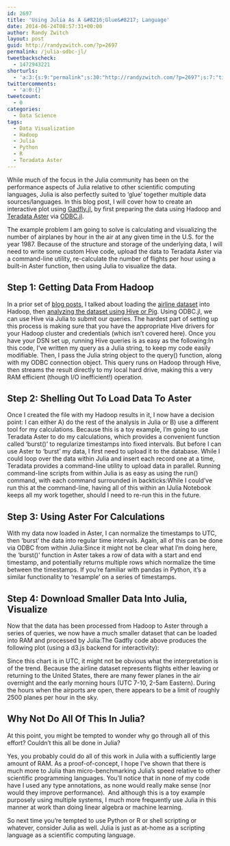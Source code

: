 ```yaml
---
id: 2697
title: 'Using Julia As A &#8216;Glue&#8217; Language'
date: 2014-06-24T08:57:31+00:00
author: Randy Zwitch
layout: post
guid: http://randyzwitch.com/?p=2697
permalink: /julia-odbc-jl/
tweetbackscheck:
  - 1472943221
shorturls:
  - 'a:3:{s:9:"permalink";s:30:"http://randyzwitch.com/?p=2697";s:7:"tinyurl";s:26:"http://tinyurl.com/lop2gm4";s:4:"isgd";s:19:"http://is.gd/F5Uabf";}'
twittercomments:
  - 'a:0:{}'
tweetcount:
  - 0
categories:
  - Data Science
tags:
  - Data Visualization
  - Hadoop
  - Julia
  - Python
  - R
  - Teradata Aster
---
```

While much of the focus in the Julia community has been on the performance aspects of Julia relative to other scientific computing languages, Julia is also perfectly suited to &#8216;glue&#8217; together multiple data sources/languages. In this blog post, I will cover how to create an interactive plot using <a title="Gadfly.jl documentation" href="http://dcjones.github.io/Gadfly.jl/" target="_blank">Gadfly.jl</a>, by first preparing the data using Hadoop and <a title="Teradata Aster" href="http://www.asterdata.com/" target="_blank">Teradata Aster</a> via <a title="Julia ODBC" href="https://github.com/quinnj/ODBC.jl" target="_blank">ODBC.jl</a>.

The example problem I am going to solve is calculating and visualizing the number of airplanes by hour in the air at any given time in the U.S. for the year 1987. Because of the structure and storage of the underlying data, I will need to write some custom Hive code, upload the data to Teradata Aster via a command-line utility, re-calculate the number of flights per hour using a built-in Aster function, then using Julia to visualize the data.

<!--more-->

## Step 1: Getting Data From Hadoop

In a prior set of <a title="Getting Started Using Hadoop, Part 3: Loading Data" href="http://randyzwitch.com/uploading-data-hadoop-amazon-ec2-cloudera-part-3/" target="_blank">blog posts</a>, I talked about loading the <a title="Airline dataset" href="http://stat-computing.org/dataexpo/2009/" target="_blank">airline dataset</a> into Hadoop, then <a title="Getting Started With Hadoop, Final: Analysis Using Hive & Pig" href="http://randyzwitch.com/getting-started-hadoop-hive-pig/" target="_blank">analyzing the dataset using Hive or Pig</a>. Using ODBC.jl, we can use Hive via Julia to submit our queries. The hardest part of setting up this process is making sure that you have the appropriate Hive drivers for your Hadoop cluster and credentials (which isn&#8217;t covered here). Once you have your DSN set up, running Hive queries is as easy as the following:In this code, I&#8217;ve written my query as a Julia string, to keep my code easily modifiable. Then, I pass the Julia string object to the query() function, along with my ODBC connection object. This query runs on Hadoop through Hive, then streams the result directly to my local hard drive, making this a very RAM efficient (though I/O inefficient!) operation. 

## Step 2: Shelling Out To Load Data To Aster

Once I created the file with my Hadoop results in it, I now have a decision point: I can either A) do the rest of the analysis in Julia or B) use a different tool for my calculations. Because this is a toy example, I&#8217;m going to use Teradata Aster to do my calculations, which provides a convenient function called &#8216;burst()&#8217; to regularize timestamps into fixed intervals. But before I can use Aster to &#8216;burst&#8217; my data, I first need to upload it to the database. While I could loop over the data within Julia and insert each record one at a time, Teradata provides a command-line utility to upload data in parallel. Running command-line scripts from within Julia is as easy as using the run() command, with each command surrounded in backticks:While I could&#8217;ve run this at the command-line, having all of this within an IJulia Notebook keeps all my work together, should I need to re-run this in the future.

## Step 3: Using Aster For Calculations

With my data now loaded in Aster, I can normalize the timestamps to UTC, then &#8216;burst&#8217; the data into regular time intervals. Again, all of this can be done via ODBC from within Julia:Since it might not be clear what I&#8217;m doing here, the &#8216;burst()&#8217; function in Aster takes a row of data with a start and end timestamp, and potentially returns multiple rows which normalize the time between the timestamps. If you&#8217;re familiar with pandas in Python, it&#8217;s a similar functionality to &#8216;resample&#8217; on a series of timestamps.
  


## Step 4: Download Smaller Data Into Julia, Visualize

Now that the data has been processed from Hadoop to Aster through a series of queries, we now have a much smaller dataset that can be loaded into RAM and processed by Julia:The Gadfly code above produces the following plot (using a d3.js backend for interactivity): 

<div id="my_chart">
</div>



Since this chart is in UTC, it might not be obvious what the interpretation is of the trend. Because the airline dataset represents flights either leaving or returning to the United States, there are many fewer planes in the air overnight and the early morning hours (UTC 7-10, 2-5am Eastern). During the hours when the airports are open, there appears to be a limit of roughly 2500 planes per hour in the sky.

## Why Not Do All Of This In Julia?

At this point, you might be tempted to wonder why go through all of this effort? Couldn&#8217;t this all be done in Julia?

Yes, you probably could do all of this work in Julia with a sufficiently large amount of RAM. As a proof-of-concept, I hope I&#8217;ve shown that there is much more to Julia than micro-benchmarking Julia&#8217;s speed relative to other scientific programming languages. You&#8217;ll notice that in none of my code have I used any type annotations, as none would really make sense (nor would they improve performance).  And although this is a toy example purposely using multiple systems, I much more frequently use Julia in this manner at work than doing linear algebra or machine learning.

So next time you&#8217;re tempted to use Python or R or shell scripting or whatever, consider Julia as well. Julia is just as at-home as a scripting language as a scientific computing language.

&nbsp;
